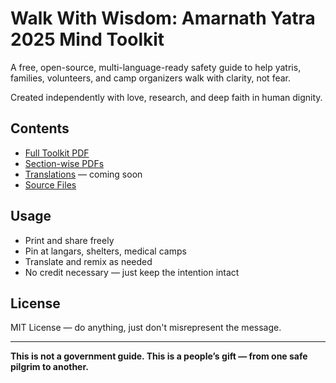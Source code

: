 # Walk With Wisdom: Amarnath Yatra 2025 Mind Toolkit

A free, open-source, multi-language-ready safety guide to help yatris, families, volunteers, and camp organizers walk with clarity, not fear.

Created independently with love, research, and deep faith in human dignity.

## Contents

- [Full Toolkit PDF](./full-toolkit/Walk_With_Wisdom_Extended_Toolkit_2025.pdf)
- [Section-wise PDFs](./section-wise)
- [Translations](./translations) — coming soon
- [Source Files](./source-files)

## Usage

- Print and share freely
- Pin at langars, shelters, medical camps
- Translate and remix as needed
- No credit necessary — just keep the intention intact

## License

MIT License — do anything, just don't misrepresent the message.

---

**This is not a government guide. This is a people’s gift — from one safe pilgrim to another.**
